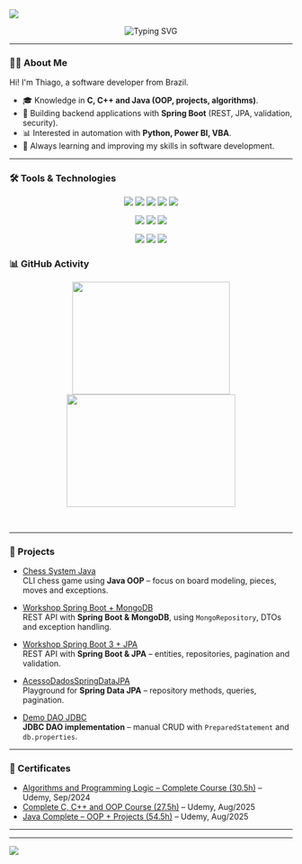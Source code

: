 <!-- Banner topo com efeito de onda -->
<img src="https://capsule-render.vercel.app/api?type=waving&color=gradient&height=200&section=header&text=Thiago%20Petenusso%20Viana&fontColor=ffffff&fontSize=30"/>




<p align="center">
  <img src="https://readme-typing-svg.demolab.com?font=Fira+Code&duration=3000&pause=500&color=F79D00&center=true&width=700&lines=Hello+there!+I'm+Thiago+Petenusso+Viana;Backend+%7C+Automation+%7C+Data+Analysis;Let's+build+something+great!" alt="Typing SVG" />
</p>

---

### 👨‍💻 About Me
Hi! I'm Thiago, a software developer from Brazil.  
- 🎓 Knowledge in **C, C++ and Java (OOP, projects, algorithms)**.  
- 🔧 Building backend applications with **Spring Boot** (REST, JPA, validation, security).  
- 📊 Interested in automation with **Python, Power BI, VBA**.  
- 🚀 Always learning and improving my skills in software development.


---

### 🛠️ Tools & Technologies 

<p align="center">
  <!-- Primeira linha -->
  <img src="https://img.shields.io/badge/Java-ED8B00?style=for-the-badge&logo=java&logoColor=white"/>
  <img src="https://img.shields.io/badge/C-00599C?style=for-the-badge&logo=c&logoColor=white"/>
  <img src="https://img.shields.io/badge/C++-00599C?style=for-the-badge&logo=c%2B%2B&logoColor=white"/>
  <img src="https://img.shields.io/badge/Python-3776AB?style=for-the-badge&logo=python&logoColor=white"/>
  <img src="https://img.shields.io/badge/Spring%20Boot-6DB33F?style=for-the-badge&logo=spring-boot&logoColor=white"/>
</p>

<p align="center">
  <!-- Segunda linha -->
  <img src="https://img.shields.io/badge/PostgreSQL-336791?style=for-the-badge&logo=postgresql&logoColor=white"/>
  <img src="https://img.shields.io/badge/MySQL-4479A1?style=for-the-badge&logo=mysql&logoColor=white"/>
  <img src="https://img.shields.io/badge/MongoDB-47A248?style=for-the-badge&logo=mongodb&logoColor=white"/>
</p>

<p align="center">
  <!-- Terceira linha -->
  <img src="https://img.shields.io/badge/GitHub-181717?style=for-the-badge&logo=github&logoColor=white"/>
  <img src="https://img.shields.io/badge/Git-F05032?style=for-the-badge&logo=git&logoColor=white"/>
  <img src="https://img.shields.io/badge/Docker-2496ED?style=for-the-badge&logo=docker&logoColor=white"/>
</p>

### 📊 GitHub Activity

<p align="center">
  <img src="https://github-readme-stats.vercel.app/api?username=ThiagoPv123&show_icons=true&theme=tokyonight" height="200" width= "280"/>
  <img src="https://github-readme-stats.vercel.app/api/top-langs/?username=ThiagoPv123&layout=compact&theme=tokyonight&custom_title=Technologies"height="200" width= "300"/>
</p>

<br clear="both"/>

  

---

### 🧪 Projects

  - [Chess System Java](https://github.com/ThiagoPv123/chess-system-java)  
    CLI chess game using **Java OOP** – focus on board modeling, pieces, moves and exceptions.

  - [Workshop Spring Boot + MongoDB](https://github.com/ThiagoPv123/workshop-spring-boot-mongodb)  
    REST API with **Spring Boot & MongoDB**, using `MongoRepository`, DTOs and exception handling.

  - [Workshop Spring Boot 3 + JPA](https://github.com/ThiagoPv123/workshop-springboot3-jpa)  
    REST API with **Spring Boot & JPA** – entities, repositories, pagination and validation.

  - [AcessoDadosSpringDataJPA](https://github.com/ThiagoPv123/AcessoDadosSpringDataJPA)  
    Playground for **Spring Data JPA** – repository methods, queries, pagination.

  - [Demo DAO JDBC](https://github.com/ThiagoPv123/demo-dao-jdbc)  
    **JDBC DAO implementation** – manual CRUD with `PreparedStatement` and `db.properties`.

---

### 📜 Certificates
- [Algorithms and Programming Logic – Complete Course (30.5h)](./Certificates/CursoLogicaProgramacao.pdf) – Udemy, Sep/2024  
- [Complete C, C++ and OOP Course (27.5h)](./Certificates/CursoC&C++POO.pdf) – Udemy, Aug/2025  
- [Java Complete – OOP + Projects (54.5h)](./Certificates/CursoJavaPOO.pdf) – Udemy, Aug/2025

---


---

<img src="https://capsule-render.vercel.app/api?section=footer&type=waving&color=gradient&height=120"/>

